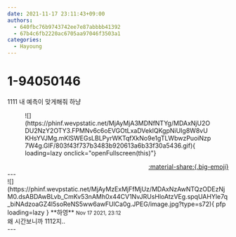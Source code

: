 ```yaml
---
date: 2021-11-17 23:11:43+09:00
authors:
  - 640fbc76b9743742ee7e87abbbb41392
  - 67b4c6fb2220ac6705aa97046f3503a1
categories:
  - Hayoung
---
```


# 1-94050146

<div class="post-container" markdown="1">
<div class="content-container md-sidebar__scrollwrap" markdown="1">

1111 내 예측이 맞게해줘 하냥
<figure markdown="1">
![](https://phinf.wevpstatic.net/MjAyMjA3MDNfNTYg/MDAxNjU2ODU2NzY2OTY3.FPMNv6c6oEVGOtLxaDVeklQKgpNiUIg8W8vUKHsYVJMg.mKlSWEGsLBLPyrWKTqfXkNo9e1gTLWbwzPuoiNzp7W4g.GIF/803f43f737b3483b920613a6b33f30a5436.gif){ loading=lazy onclick="openFullscreen(this)"}
</figure>


</div>
</div>

<div style="text-align: right;" markdown="1">
<a href="https://weverse.io/fromis9/fanpost/1-94050146" style="text-align: right;">:material-share:{.big-emoji}</a>
</div>
---

<div class="comments-container md-sidebar__scrollwrap" markdown="1">
<div class="comment" markdown="1">
<div class='id-container' markdown="1">
![](https://phinf.wevpstatic.net/MjAyMzExMjFfMjUz/MDAxNzAwNTQzODEzNjM0.dsABDAwBLvb_CmKv53nAMh0x44CV1NvJRUsHloAtzVEg.spqUAHYle7q_biNAdzoaGZ4l5soReNS5ww6awFUlCa0g.JPEG/image.jpg?type=s72){ pfp loading=lazy }
**<span class="artist">하영</span>** <small>Nov 17 2021, 23:12</small><br>
</div>
<div class='comment-body' markdown="1">
왜 시간보니까 1112지..
</div>
</div>
</div>
---
